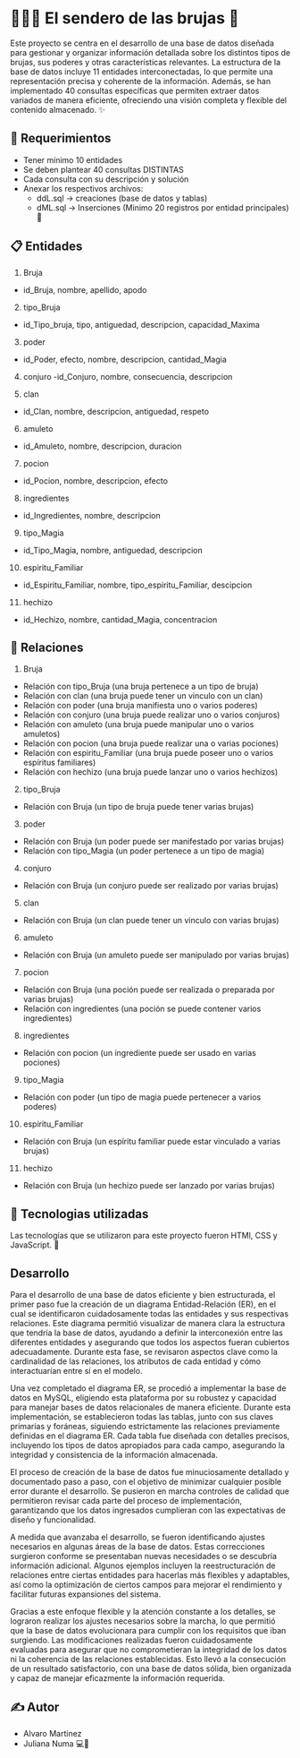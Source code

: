 # 🧙🏼‍♀️ El sendero de las brujas 🔮

Este proyecto se centra en el desarrollo de una base de datos diseñada para gestionar y organizar información detallada sobre los distintos tipos de brujas, sus poderes y otras características relevantes. La estructura de la base de datos incluye 11 entidades interconectadas, lo que permite una representación precisa y coherente de la información. Además, se han implementado 40 consultas específicas que permiten extraer datos variados de manera eficiente, ofreciendo una visión completa y flexible del contenido almacenado. ✨

## 🏁 Requerimientos

- Tener mínimo 10 entidades
- Se deben plantear 40 consultas DISTINTAS
- Cada consulta con su descripción y solución
-  Anexar los respectivos archivos:
   - ddL.sql -> creaciones (base de datos y tablas)
   - dML.sql -> Inserciones (Minimo 20 registros por entidad principales) 🎉

## 📋 Entidades

1. Bruja
- id_Bruja, nombre, apellido, apodo

2. tipo_Bruja
- id_Tipo_bruja, tipo, antiguedad, descripcion, capacidad_Maxima

3. poder
- id_Poder, efecto, nombre, descripcion, cantidad_Magia

4. conjuro
-id_Conjuro, nombre, consecuencia, descripcion

 5. clan
- id_Clan, nombre, descripcion, antiguedad, respeto

 6. amuleto
- id_Amuleto, nombre, descripcion, duracion

7. pocion
- id_Pocion, nombre, descripcion, efecto

8. ingredientes
- id_Ingredientes, nombre, descripcion

9. tipo_Magia
- id_Tipo_Magia, nombre, antiguedad, descripcion

10. espiritu_Familiar
- id_Espiritu_Familiar, nombre, tipo_espiritu_Familiar, descipcion

11. hechizo
- id_Hechizo, nombre, cantidad_Magia, concentracion

## 🤝 Relaciones
1. Bruja
- Relación con tipo_Bruja (una bruja pertenece a un tipo de bruja)
- Relación con clan (una bruja puede tener un vinculo con un clan)
- Relación con poder (una bruja manifiesta uno o varios poderes)
- Relación con conjuro (una bruja puede realizar uno o varios conjuros)
- Relación con amuleto (una bruja puede manipular uno o varios amuletos)
- Relación con pocion (una bruja puede realizar una o varias pociones)
- Relación con espiritu_Familiar (una bruja puede poseer uno o varios espíritus familiares)
- Relación con hechizo (una bruja puede lanzar uno o varios hechizos)

2. tipo_Bruja
- Relación con Bruja (un tipo de bruja puede tener varias brujas)

3. poder
- Relación con Bruja (un poder puede ser manifestado por varias brujas)
- Relación con tipo_Magia (un poder pertenece a un tipo de magia)

4. conjuro
- Relación con Bruja (un conjuro puede ser realizado por varias brujas)

5. clan
- Relación con Bruja (un clan puede tener un vinculo con varias brujas)

6. amuleto
- Relación con Bruja (un amuleto puede ser manipulado por varias brujas)

7. pocion
- Relación con Bruja (una poción puede ser realizada o preparada por varias brujas)
- Relación con ingredientes (una poción se puede contener varios ingredientes)

8. ingredientes
- Relación con pocion (un ingrediente puede ser usado en varias pociones)

9. tipo_Magia
- Relación con poder (un tipo de magia puede pertenecer a varios poderes)

10. espiritu_Familiar
- Relación con Bruja (un espíritu familiar puede estar vinculado a varias brujas)

11. hechizo
- Relación con Bruja (un hechizo puede ser lanzado por varias brujas)


## 🚀 Tecnologias utilizadas

 Las tecnologías que se utilizaron para este proyecto fueron HTMl, CSS y JavaScript. 🌟

 ## Desarrollo

Para el desarrollo de una base de datos eficiente y bien estructurada, el primer paso fue la creación de un diagrama Entidad-Relación (ER), en el cual se identificaron cuidadosamente todas las entidades y sus respectivas relaciones. Este diagrama permitió visualizar de manera clara la estructura que tendría la base de datos, ayudando a definir la interconexión entre las diferentes entidades y asegurando que todos los aspectos fueran cubiertos adecuadamente. Durante esta fase, se revisaron aspectos clave como la cardinalidad de las relaciones, los atributos de cada entidad y cómo interactuarían entre sí en el modelo.

Una vez completado el diagrama ER, se procedió a implementar la base de datos en MySQL, eligiendo esta plataforma por su robustez y capacidad para manejar bases de datos relacionales de manera eficiente. Durante esta implementación, se establecieron todas las tablas, junto con sus claves primarias y foráneas, siguiendo estrictamente las relaciones previamente definidas en el diagrama ER. Cada tabla fue diseñada con detalles precisos, incluyendo los tipos de datos apropiados para cada campo, asegurando la integridad y consistencia de la información almacenada.

El proceso de creación de la base de datos fue minuciosamente detallado y documentado paso a paso, con el objetivo de minimizar cualquier posible error durante el desarrollo. Se pusieron en marcha controles de calidad que permitieron revisar cada parte del proceso de implementación, garantizando que los datos ingresados cumplieran con las expectativas de diseño y funcionalidad.

A medida que avanzaba el desarrollo, se fueron identificando ajustes necesarios en algunas áreas de la base de datos. Estas correcciones surgieron conforme se presentaban nuevas necesidades o se descubría información adicional. Algunos ejemplos incluyen la reestructuración de relaciones entre ciertas entidades para hacerlas más flexibles y adaptables, así como la optimización de ciertos campos para mejorar el rendimiento y facilitar futuras expansiones del sistema.

Gracias a este enfoque flexible y la atención constante a los detalles, se lograron realizar los ajustes necesarios sobre la marcha, lo que permitió que la base de datos evolucionara para cumplir con los requisitos que iban surgiendo. Las modificaciones realizadas fueron cuidadosamente evaluadas para asegurar que no comprometieran la integridad de los datos ni la coherencia de las relaciones establecidas. Esto llevó a la consecución de un resultado satisfactorio, con una base de datos sólida, bien organizada y capaz de manejar eficazmente la información requerida.

## ✍️ Autor
- Alvaro Martinez
- Juliana Numa 💻🪫
